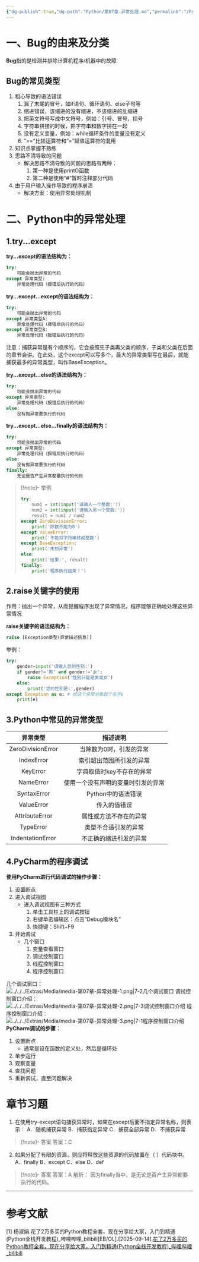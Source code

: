 ```yaml
---
{"dg-publish":true,"dg-path":"Python/第07章-异常处理.md","permalink":"/Python/第07章-异常处理/"}
---
```


# 一、Bug的由来及分类
**Bug**指的是检测并排除计算机程序/机器中的故障
## Bug的常见类型
1. 粗心导致的语法错误
	1. 漏了末尾的冒号，如if语句、循环语句、else子句等
	2. 缩进错误，该缩进的没有缩进，不该缩进的乱缩进
	3. 把英文符号写成中文符号，例如：引号、冒号、括号
	4. 字符串拼接的时候，把字符串和数字拼在一起
	5. 没有定义变量，例如：while循环条件的变量没有定义
	6. “\=\=”比较运算符和“\=”赋值运算符的混用
2. 知识点掌握不熟练
3. 思路不清导致的问题
	- 解决思路不清导致的问题的思路有两种：
		1. 第一种是使用printO函数
		2. 第二种是使用“#”暂时注释部分代码
4. 由于用户输入操作导致的程序崩溃
	- 解决方案：使用异常处理机制
# 二、Python中的异常处理
## 1.try...except
**try...except的语法结构为：**
```python
try:
	可能会抛出异常的代码
except 异常类型:
	异常处理代码（报错后执行的代码）
```
**try...except...except的语法结构为：**
```python
try:
	可能会抛出异常的代码
except 异常类型A:
	异常处理代码（报错后执行的代码）
except 异常类型B:
	异常处理代码（报错后执行的代码）
```
注意：捕获异常是有个顺序的，它会按照先子类再父类的顺序，子类和父类在后面的章节会讲。在此处，这个except可以写多个，最大的异常类型写在最后，就能捕获最多的异常类型，叫作BaseException。

**try...except...else的语法结构为：**
```python
try:
	可能会抛出异常的代码
except 异常类型:
	异常处理代码（报错后执行的代码）
else:
	没有抛异常要执行的代码
```
**try...except...else...finally的语法结构为：**
```python
try:
	可能会抛出异常的代码
except 异常类型:
	异常处理代码（报错后执行的代码）
else:
	没有抛异常要执行的代码
finally:
	无论是否产生异常都要执行的代码
```
> [!note]- 举例
> ```python
> try:
>     num1 = int(input('请输入一个整数:'))
>     num2 = int(input('请输入另一个整数:'))
>     result = num1 / num2
> except ZeroDivisionError:
>     print('除数不能为0')
> except ValueError:
>     print('不能将字符串转成整数')
> except BaseException:
>     print('未知异常')
> else:
>     print('结果:', result)
> finally:
>     print('程序执行结束！')
> ```
## 2.raise关键字的使用
作用：抛出一个异常，从而提醒程序出现了异常情况，程序能够正确地处理这些异常情况

**raise关键字的语法结构为：**
```python
raise [Exception类型(异常描述信息)]
```
举例：
```python
try:
    gender=input('请输入您的性别:')
    if gender!='男' and gender!='女':
        raise Exception('性别只能是男或女')
    else:
        print('您的性别是:',gender)
except Exception as e: # 给这个异常对象起个名字e
    print(e)
```
## 3.Python中常见的异常类型
|异常类型|描述说明|
|:-:|:-:|
|ZeroDivisionError|当除数为0时，引发的异常|
|IndexError|索引超出范围所引发的异常|
|KeyError|字典取值时key不存在的异常|
|NameError|使用一个没有声明的变量时引发的异常|
|SyntaxError|Python中的语法错误|
|ValueError|传入的值错误|
|AttributeError|属性或方法不存在的异常|
|TypeError|类型不合适引发的异常|
|IndentationError|不正确的缩进引发的异常|

## 4.PyCharm的程序调试
**使用PyCharm进行代码调试的操作步骤：**
1. 设置断点
2. 进入调试视图
	- 进入调试视图有三种方式
		1. 单击工具栏上的调试按钮
		2. 右键单击编辑区：点击“Debug模块名”
		3. 快捷键：Shift+F9
3. 开始调试
	- 几个窗口
		1. 变量查看窗口
		2. 调试控制窗口
		3. 线程控制窗口
		4. 程序控制窗口

几个调试窗口：
![../../../Extras/Media/media-第07章-异常处理-1.png|7-2几个调试窗口](/img/user/Extras/Media/media-%E7%AC%AC07%E7%AB%A0-%E5%BC%82%E5%B8%B8%E5%A4%84%E7%90%86-1.png)
调试控制窗口介绍：
![../../../Extras/Media/media-第07章-异常处理-2.png|7-3调试控制窗口介绍](/img/user/Extras/Media/media-%E7%AC%AC07%E7%AB%A0-%E5%BC%82%E5%B8%B8%E5%A4%84%E7%90%86-2.png)
程序控制窗口介绍：
![../../../Extras/Media/media-第07章-异常处理-3.png|7-1程序控制窗口介绍](/img/user/Extras/Media/media-%E7%AC%AC07%E7%AB%A0-%E5%BC%82%E5%B8%B8%E5%A4%84%E7%90%86-3.png)
**PyCharm调试的步骤：**
1. 设置断点
	- 通常是设在函数的定义处，然后是循环处
2. 单步运行
3. 观察变量
4. 查找问题
5. 重新调试，直至问题解决
# 章节习题
1. 在使用try-except语句捕获异常时，如果在except后面不指定异常名称，则表示：
A．随机捕获异常
B．捕获指定异常
C．捕获全部异常
D．不捕获异常

> [!note]- 答案
> 答案：C

2. 如果分配了有限的资源，则应将释放这些资源的代码放置在（ ）代码块中。
A．finally
B．except
C．else
D．def

> [!note]- 答案
> 答案：A
> 解析：
> 因为finally当中，是无论是否产生异常都要执行的代码。

***
# 参考文献
[1] 杨淑娟.花了2万多买的Python教程全套，现在分享给大家，入门到精通(Python全栈开发教程)\_哔哩哔哩\_bilibili\[EB/OL\].\[2025-09-14\].[花了2万多买的Python教程全套，现在分享给大家，入门到精通(Python全栈开发教程)_哔哩哔哩_bilibili](https://www.bilibili.com/video/BV1wD4y1o7AS/)